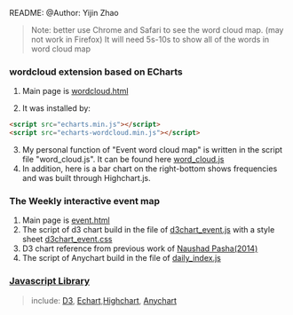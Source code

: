 README:
@Author: Yijin Zhao
> Note: better use Chrome and Safari to see the word cloud map.
(may not work in Firefox)
> It will need 5s-10s to show all of the words in word cloud map 

### wordcloud extension based on ECharts
1. Main page is [wordcloud.html](https://github.com/LondonExperience/LondonExperience.github.io/blob/master/event_data/wordcloud.html)

2. It was installed by:
```html
<script src="echarts.min.js"></script>
<script src="echarts-wordcloud.min.js"></script>
```
3. My personal function of "Event word cloud map" is written in the script file "word_cloud.js". It can be found here [word_cloud.js](https://github.com/LondonExperience/LondonExperience.github.io/tree/master/event_data/word_cloud.js)
4. In addition, here is a bar chart on the right-bottom shows frequencies and was built through Highchart.js.

### The Weekly interactive event map
1. Main page is [event.html](https://github.com/LondonExperience/LondonExperience.github.io/blob/master/event_data/event.html)
2. The script of d3 chart build in the file of [d3chart_event.js](https://github.com/LondonExperience/LondonExperience.github.io/blob/master/event_data/d3chart_event.js) with a style sheet [d3chart_event.css](https://github.com/LondonExperience/LondonExperience.github.io/blob/master/event_data/d3chart_event.css)
3. D3 chart reference from previous work of [Naushad Pasha(2014)](http://bl.ocks.org/NPashaP/96447623ef4d342ee09b)
4. The script of Anychart build in the file of [daily_index.js](https://github.com/LondonExperience/LondonExperience.github.io/blob/master/event_data/daily_index.js)

### [Javascript Library](https://github.com/LondonExperience/LondonExperience.github.io/tree/master/event_data/lib)
> include: [D3](http://d3js.org/), [Echart](https://github.com/ecomfe/echarts-wordcloud/blob/master/README.md),[Highchart](https://www.highcharts.com/), [Anychart](https://www.anychart.com/)